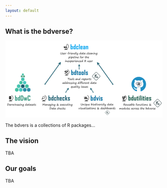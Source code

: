 ```yaml
---
layout: default
---
```

## What is the bdverse?
 
![The bdverse](assets/images/The-bdverse-no-head.png)
    

The bdvers is a collections of R packages...



## The vision

TBA

## Our goals

TBA
